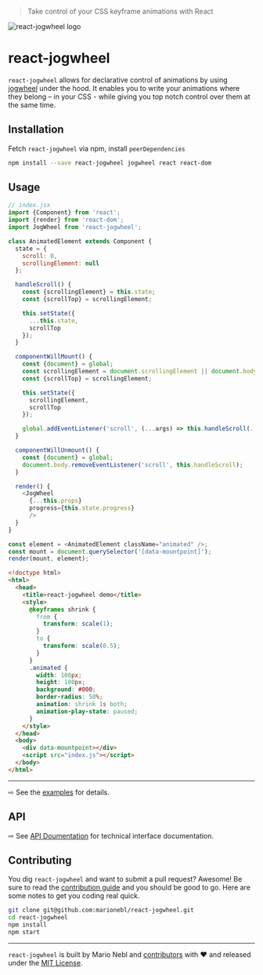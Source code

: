 > Take control of your CSS keyframe animations with React

![react-jogwheel logo](https://cdn.rawgit.com/marionebl/react-jogwheel/master/react-jogwheel-banner.svg)

# react-jogwheel

`react-jogwheel` allows for declarative control of animations
by using [jogwheel](/marionebl/jogwheel) under the hood.
It enables you to write your animations where they belong
– in your CSS - while giving you top notch control over them
at the same time.

## Installation

Fetch `react-jogwheel` via npm, install `peerDependencies`

```bash
npm install --save react-jogwheel jogwheel react react-dom
```

## Usage

```javascript
// index.jsx
import {Component} from 'react';
import {render} from 'react-dom';
import JogWheel from 'react-jogwheel';

class AnimatedElement extends Component {
  state = {
    scroll: 0,
    scrollingElement: null
  };

  handleScroll() {
    const {scrollingElement} = this.state;
    const {scrollTop} = scrollingElement;

    this.setState({
      ...this.state,
      scrollTop
    });
  }

  componentWillMount() {
    const {document} = global;
    const scrollingElement = document.scrollingElement || document.body;
    const {scrollTop} = scrollingElement;

    this.setState({
      scrollingElement,
      scrollTop
    });

    global.addEventListener('scroll', (...args) => this.handleScroll(...args));
  }

  componentWillUnmount() {
    const {document} = global;
    document.body.removeEventListener('scroll', this.handleScroll);
  }

  render() {
    <JogWheel
      {...this.props}
      progress={this.state.progress}
      />
  }
}

const element = <AnimatedElement className="animated" />;
const mount = document.querySelector('[data-mountpoint]');
render(mount, element);
```

```html
<!doctype html>
<html>
  <head>
    <title>react-jogwheel demo</title>
    <style>
      @keyframes shrink {
        from {
          transform: scale(1);
        }
        to {
          transform: scale(0.5);
        }
      }
      .animated {
        width: 100px;
        height: 100px;
        background: #000;
        border-radius: 50%;
        animation: shrink 1s both;
        animation-play-state: paused;
      }
    </style>
  </head>
  <body>
    <div data-mountpoint></div>
    <script src="index.js"></script>
  </body>
</html>
```

---

⇨ See the [examples](./examples/) for details.

## API

⇨ See [API Doumentation](./documentation/api.md) for technical
 interface documentation.

## Contributing

You dig `react-jogwheel` and want to submit a pull request?
Awesome! Be sure to read the [contribution guide](./contributing.md)
and you should be good to go.
Here are some notes to get you coding real quick.

```bash
git clone git@github.com:marionebl/react-jogwheel.git
cd react-jogwheel
npm install
npm start
```

---

`react-jogwheel` is built by Mario Nebl and [contributors](./documentation/contributors.md)
with :heart: and released under the [MIT License](./license.md).
